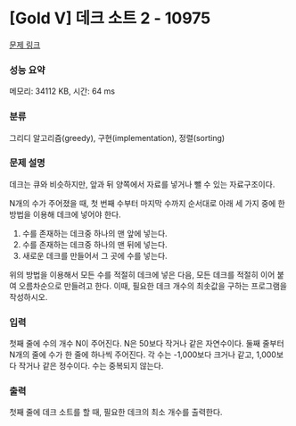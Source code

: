 # [Gold V] 데크 소트 2 - 10975 

[문제 링크](https://www.acmicpc.net/problem/10975) 

### 성능 요약

메모리: 34112 KB, 시간: 64 ms

### 분류

그리디 알고리즘(greedy), 구현(implementation), 정렬(sorting)

### 문제 설명

<p>데크는 큐와 비슷하지만, 앞과 뒤 양쪽에서 자료를 넣거나 뺄 수 있는 자료구조이다.</p>

<p>N개의 수가 주어졌을 때, 첫 번째 수부터 마지막 수까지 순서대로 아래 세 가지 중에 한 방법을 이용해 데크에 넣어야 한다.</p>

<ol>
	<li>수를 존재하는 데크중 하나의 맨 앞에 넣는다.</li>
	<li>수를 존재하는 데크중 하나의 맨 뒤에 넣는다.</li>
	<li>새로운 데크를 만들어서 그 곳에 수를 넣는다.</li>
</ol>

<p>위의 방법을 이용해서 모든 수를 적절히 데크에 넣은 다음, 모든 데크를 적절히 이어 붙여 오름차순으로 만들려고 한다. 이때, 필요한 데크 개수의 최솟값을 구하는 프로그램을 작성하시오.</p>

### 입력 

 <p>첫째 줄에 수의 개수 N이 주어진다. N은 50보다 작거나 같은 자연수이다. 둘째 줄부터 N개의 줄에 수가 한 줄에 하나씩 주어진다. 각 수는 -1,000보다 크거나 같고, 1,000보다 작거나 같은 정수이다. 수는 중복되지 않는다.</p>

### 출력 

 <p>첫째 줄에 데크 소트를 할 때, 필요한 데크의 최소 개수를 출력한다.</p>

